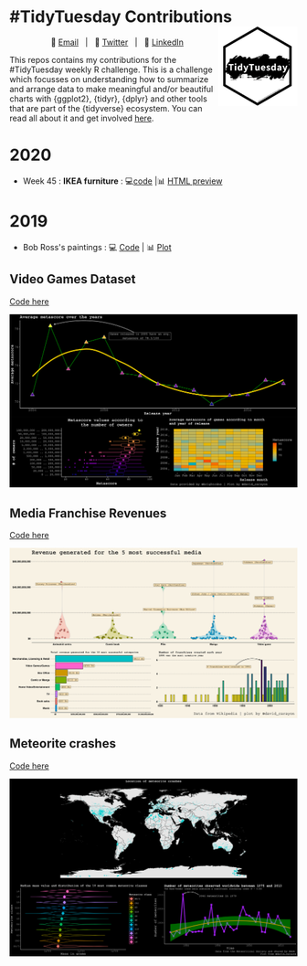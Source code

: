 # #TidyTuesday Contributions <img src='www/tt_logo.jpg' align="right" height="139" />

<div align="center">

&nbsp;&nbsp;&nbsp;:e-mail: [Email][Email]&nbsp;&nbsp;&nbsp;|&nbsp;&nbsp;&nbsp;:speech_balloon: [Twitter][Twitter]&nbsp;&nbsp;&nbsp;|&nbsp;&nbsp;&nbsp;:necktie: [LinkedIn][LinkedIn]

<!--
Quick Link
-->
[Twitter]:https://twitter.com/david_carayon
[LinkedIn]:https://www.linkedin.com/in/carayon-david/
[Email]:mailto:david.carayon@inrae.fr

</div>

This repos contains my contributions for the #TidyTuesday weekly R challenge. This is a challenge which focusses on understanding how to summarize and arrange data to make meaningful and/or beautiful charts with {ggplot2}, {tidyr}, {dplyr} and other tools that are part of the {tidyverse} ecosystem. You can read all about it and get involved [here](https://github.com/rfordatascience/tidytuesday/blob/master/README.md).

# 2020

- Week 45 : **IKEA furniture** : :computer:[code](https://github.com/davidcarayon/TidyTuesdaySubmissions/blob/master/R/2020_45_ikea.Rmd) |:bar_chart: [HTML preview](https://htmlpreview.github.io/?https://github.com/davidcarayon/TidyTuesdaySubmissions/blob/master/html/2020_45_ikea.html)

# 2019

- Bob Ross's paintings : :computer: [Code](https://github.com/davidcarayon/TidyTuesdaySubmissions/blob/master/R/2019_32_bob_ross.R) | :bar_chart: [Plot]((https://github.com/davidcarayon/TidyTuesdaySubmissions/blob/master/plots/2019/bob_ross_tidytuesday.png))

## Video Games Dataset

[Code here](https://github.com/davidcarayon/TidyTuesdaySubmissions/blob/master/R/2019_31_video_games.R)

![](plots/2019/videogames_tidytuesday.png)

## Media Franchise Revenues

[Code here](https://github.com/davidcarayon/TidyTuesdaySubmissions/blob/master/R/2019_27_media.R)

![](plots/2019/media_tidytuesday.png)

## Meteorite crashes

[Code here](https://github.com/davidcarayon/TidyTuesdaySubmissions/blob/master/R/2019_24_meteorites.R)

![](plots/2019/meteorites_tidytuesday.png)







